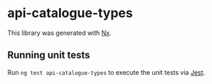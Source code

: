 <!-- gitbook-ignore -->

# api-catalogue-types

This library was generated with [Nx](https://nx.dev).

## Running unit tests

Run `ng test api-catalogue-types` to execute the unit tests via [Jest](https://jestjs.io).
